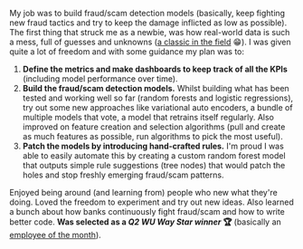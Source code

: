 My job was to build fraud/scam detection models (basically, keep fighting new fraud tactics and try to keep the damage inflicted as low as possible). The first thing that struck me as a newbie, was how real-world data is such a mess, full of guesses and unknowns ([a classic in the field](https://innotescus.io/wp-content/uploads/2020/05/normal-300x256.jpg) 😁). I was given quite a lot of freedom and with some guidance my plan was to:

1. **Define the metrics and make dashboards to keep track of all the KPIs** (including model performance over time).
2. **Build the fraud/scam detection models.** Whilst building what has been tested and working well so far (random forests and logistic regressions), try out some new approaches like variational auto encoders, a bundle of multiple models that vote, a model that retrains itself regularly. Also improved on feature creation and selection algorithms (pull and create as much features as possible, run algorithms to pick the most useful).
3. **Patch the models by introducing hand-crafted rules.** I'm proud I was able to easily automate this by creating a custom random forest model that outputs simple rule suggestions (tree nodes) that would patch the holes and stop freshly emerging fraud/scam patterns.

Enjoyed being around (and learning from) people who new what they're doing. Loved the freedom to experiment and try out new ideas. Also learned a bunch about how banks continuously fight fraud/scam and how to write better code. **Was selected as a *Q2 WU Way Star winner* 🏆** (basically an [employee of the month](https://youtu.be/BFs2DNJavio?t=68)).
